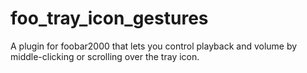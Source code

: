# foo_tray_icon_gestures

A plugin for foobar2000 that lets you control playback and volume by middle-clicking or scrolling over the tray icon.
